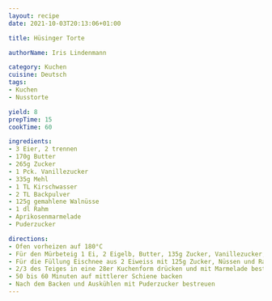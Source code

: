```yaml
---
layout: recipe
date: 2021-10-03T20:13:06+01:00

title: Hüsinger Torte

authorName: Iris Lindenmann

category: Kuchen
cuisine: Deutsch
tags:
- Kuchen
- Nusstorte

yield: 8
prepTime: 15
cookTime: 60

ingredients:
- 3 Eier, 2 trennen
- 170g Butter
- 265g Zucker
- 1 Pck. Vanillezucker
- 335g Mehl
- 1 TL Kirschwasser
- 2 TL Backpulver
- 125g gemahlene Walnüsse
- 1 dl Rahm
- Aprikosenmarmelade
- Puderzucker

directions:
- Ofen vorheizen auf 180°C
- Für den Mürbeteig 1 Ei, 2 Eigelb, Butter, 135g Zucker, Vanillezucker, Mehl, Backpulver und Kirschwasser vermengen
- Für die Füllung Eischnee aus 2 Eiweiss mit 125g Zucker, Nüssen und Rahm mischen
- 2/3 des Teiges in eine 28er Kuchenform drücken und mit Marmelade bestreichen, Füllung darauf geben. Aus dem restlichen Teig ein Gitter wie bei einer Linzer herstellen und mit einer Gabel andrücken.
- 50 bis 60 Minuten auf mittlerer Schiene backen
- Nach dem Backen und Auskühlen mit Puderzucker bestreuen
---
```

